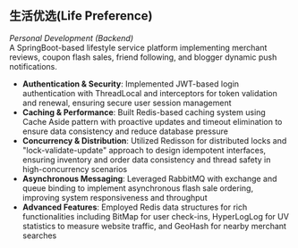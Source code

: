 ## 生活优选(Life Preference)
*Personal Development (Backend)*  
A SpringBoot-based lifestyle service platform implementing merchant reviews, coupon flash sales, friend following, and blogger dynamic push notifications.

- **Authentication & Security**: Implemented JWT-based login authentication with ThreadLocal and interceptors for token validation and renewal, ensuring secure user session management
- **Caching & Performance**: Built Redis-based caching system using Cache Aside pattern with proactive updates and timeout elimination to ensure data consistency and reduce database pressure
- **Concurrency & Distribution**: Utilized Redisson for distributed locks and "lock-validate-update" approach to design idempotent interfaces, ensuring inventory and order data consistency and thread safety in high-concurrency scenarios
- **Asynchronous Messaging**: Leveraged RabbitMQ with exchange and queue binding to implement asynchronous flash sale ordering, improving system responsiveness and throughput
- **Advanced Features**: Employed Redis data structures for rich functionalities including BitMap for user check-ins, HyperLogLog for UV statistics to measure website traffic, and GeoHash for nearby merchant searches
